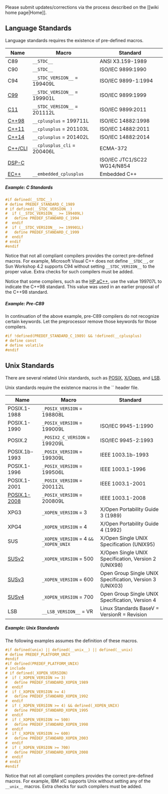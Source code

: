 Please submit updates/corrections via the process described on the [[wiki home page|Home]].

## Language Standards ##

Language standards requires the existence of pre-defined macros.

Name | Macro | Standard
---|---|---
C89|`__STDC__`|ANSI X3.159-1989
C90|`__STDC__`|ISO/IEC 9899:1990
C94|`__STDC_VERSION__` = 199409L|ISO/IEC 9899-1:1994
[C99](http://www.open-std.org/jtc1/sc22/wg14/)|`__STDC_VERSION__` = 199901L|ISO/IEC 9899:1999
[C11](http://en.wikipedia.org/wiki/C11_%28C_standard_revision%29)|`__STDC_VERSION__` = 201112L|ISO/IEC 9899:2011
[C++98](http://www.open-std.org/jtc1/sc22/wg21/)|`__cplusplus` = 199711L|ISO/IEC 14882:1998
[C++11](http://en.wikipedia.org/wiki/C%2B%2B11)|`__cplusplus` = 201103L|ISO/IEC 14882:2011
[C++14](http://en.wikipedia.org/wiki/C%2B%2B14)|`__cplusplus` = 201402L|ISO/IEC 14882:2014
[C++/CLI](http://www.ecma-international.org/publications/standards/Ecma-372.htm)|`__cplusplus_cli` = 200406L|ECMA-372
[DSP-C](http://www.dsp-c.org)| |ISO/IEC JTC1/SC22 WG14/N854
[EC++](http://www.caravan.net/ec2plus/)|`__embedded_cplusplus`|Embedded C++

##### Example: C Standards #####

```c
#if defined(__STDC__)
# define PREDEF_STANDARD_C_1989
# if defined(__STDC_VERSION__)
#  if (__STDC_VERSION__ >= 199409L)
#   define PREDEF_STANDARD_C_1994
#  endif
#  if (__STDC_VERSION__ >= 199901L)
#   define PREDEF_STANDARD_C_1999
#  endif
# endif
#endif
```

Notice that not all compliant compilers provides the correct pre-defined macros. For example, Microsoft Visual C++ does not define `__STDC__`, or Sun Workshop 4.2 supports C94 without setting `__STDC_VERSION__` to the proper value. Extra checks for such compilers must be added.

Notice that some compilers, such as the [HP aC++](http://h21007.www2.hp.com/portal/site/dspp/menuitem.863c3e4cbcdc3f3515b49c108973a801?ciid=4b080055abe021100055abe02110275d6e10RCRD), use the value 199707L to indicate the C++98 standard. This value was used in an earlier proposal of the C++98 standard.

##### Example: Pre-C89 #####

In continuation of the above example, pre-C89 compilers do not recognize certain keywords. Let the preprocessor remove those keywords for those compilers.

```c
#if !defined(PREDEF_STANDARD_C_1989) && !defined(__cplusplus)
# define const
# define volatile
#endif
```

## Unix Standards ##

There are several related Unix standards, such as [POSIX](http://en.wikipedia.org/wiki/POSIX), [X/Open](http://en.wikipedia.org/wiki/X/Open), and [LSB](http://en.wikipedia.org/wiki/Linux_Standard_Base).

Unix standards require the existence macros in the `` header file.

Name | Macro | Standard
---|---|---
POSIX.1-1988|`_POSIX_VERSION` = 198808L|
POSIX.1-1990|`_POSIX_VERSION` = 199009L|ISO/IEC 9945-1:1990
POSIX.2|`_POSIX2_C_VERSION` = 199209L|ISO/IEC 9945-2:1993
POSIX.1b-1993|`_POSIX_VERSION` = 199309L|IEEE 1003.1b-1993
POSIX.1-1996|`_POSIX_VERSION` = 199506L|IEEE 1003.1-1996
POSIX.1-2001|`_POSIX_VERSION` = 200112L|IEEE 1003.1-2001
[POSIX.1-2008](http://pubs.opengroup.org/onlinepubs/9699919799/)|`_POSIX_VERSION` = 200809L|IEEE 1003.1-2008
XPG3|`_XOPEN_VERSION` = 3|X/Open Portability Guide 3 (1989)
XPG4|`_XOPEN_VERSION` = 4|X/Open Portability Guide 4 (1992)
SUS|`_XOPEN_VERSION` = 4 `&&` `_XOPEN_UNIX`|X/Open Single UNIX Specification (UNIX95)
[SUSv2](http://www.opengroup.org/onlinepubs/7908799/toc.htm)|`_XOPEN_VERSION` = 500|X/Open Single UNIX Specification, Version 2 (UNIX98)
[SUSv3](http://www.opengroup.org/onlinepubs/007904975/nfindex.html)|`_XOPEN_VERSION` = 600|Open Group Single UNIX Specification, Version 3 (UNIX03)
[SUSv4](http://pubs.opengroup.org/onlinepubs/9699919799/)|`_XOPEN_VERSION` = 700|Open Group Single UNIX Specification, Version 4
LSB|`__LSB_VERSION__` = VR|Linux Standards BaseV = VersionR = Revision

##### Example: Unix Standards #####

The following examples assumes the definition of these macros.

```c
#if defined(unix) || defined(__unix__) || defined(__unix)
# define PREDEF_PLATFORM_UNIX
#endif
#if defined(PREDEF_PLATFORM_UNIX)
# include
# if defined(_XOPEN_VERSION)
#  if (_XOPEN_VERSION >= 3)
#   define PREDEF_STANDARD_XOPEN_1989
#  endif
#  if (_XOPEN_VERSION >= 4)
#   define PREDEF_STANDARD_XOPEN_1992
#  endif
#  if (_XOPEN_VERSION >= 4) && defined(_XOPEN_UNIX)
#   define PREDEF_STANDARD_XOPEN_1995
#  endif
#  if (_XOPEN_VERSION >= 500)
#   define PREDEF_STANDARD_XOPEN_1998
#  endif
#  if (_XOPEN_VERSION >= 600)
#   define PREDEF_STANDARD_XOPEN_2003
#  endif
#  if (_XOPEN_VERSION >= 700)
#   define PREDEF_STANDARD_XOPEN_2008
#  endif
# endif
#endif
```

Notice that not all compliant compilers provides the correct pre-defined macros. For example, IBM xlC supports Unix without setting any of the `__unix__` macros. Extra checks for such compilers must be added.

